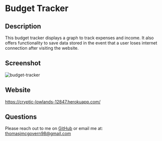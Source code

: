 # Budget Tracker

## Description

This budget tracker displays a graph to track expenses and income. It also offers functionality to save data stored in the event that a user loses internet connection after visiting the website. 

## Screenshot
![budget-tracker](https://user-images.githubusercontent.com/85321444/178178620-054a6463-f42c-4e3c-82cc-ed5968e06e8f.jpg)

## Website

https://cryptic-lowlands-12847.herokuapp.com/

## Questions

Please reach out to me on [GitHub](https://github.com/TMcG1998)
or email me at: thomasjmcgovern98@gmail.com
